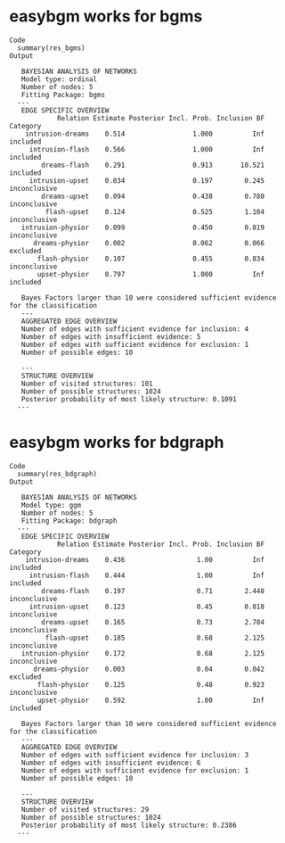 # easybgm works for bgms

    Code
      summary(res_bgms)
    Output
      
       BAYESIAN ANALYSIS OF NETWORKS 
       Model type: ordinal 
       Number of nodes: 5 
       Fitting Package: bgms 
      --- 
       EDGE SPECIFIC OVERVIEW 
                Relation Estimate Posterior Incl. Prob. Inclusion BF     Category
        intrusion-dreams    0.514                 1.000          Inf     included
         intrusion-flash    0.566                 1.000          Inf     included
            dreams-flash    0.291                 0.913       10.521     included
         intrusion-upset    0.034                 0.197        0.245 inconclusive
            dreams-upset    0.094                 0.438        0.780 inconclusive
             flash-upset    0.124                 0.525        1.104 inconclusive
       intrusion-physior    0.099                 0.450        0.819 inconclusive
          dreams-physior    0.002                 0.062        0.066     excluded
           flash-physior    0.107                 0.455        0.834 inconclusive
           upset-physior    0.797                 1.000          Inf     included
      
       Bayes Factors larger than 10 were considered sufficient evidence for the classification 
       --- 
       AGGREGATED EDGE OVERVIEW 
       Number of edges with sufficient evidence for inclusion: 4 
       Number of edges with insufficient evidence: 5 
       Number of edges with sufficient evidence for exclusion: 1 
       Number of possible edges: 10 
       
       --- 
       STRUCTURE OVERVIEW 
       Number of visited structures: 101 
       Number of possible structures: 1024 
       Posterior probability of most likely structure: 0.1091 
      ---

# easybgm works for bdgraph

    Code
      summary(res_bdgraph)
    Output
      
       BAYESIAN ANALYSIS OF NETWORKS 
       Model type: ggm 
       Number of nodes: 5 
       Fitting Package: bdgraph 
      --- 
       EDGE SPECIFIC OVERVIEW 
                Relation Estimate Posterior Incl. Prob. Inclusion BF     Category
        intrusion-dreams    0.436                  1.00          Inf     included
         intrusion-flash    0.444                  1.00          Inf     included
            dreams-flash    0.197                  0.71        2.448 inconclusive
         intrusion-upset    0.123                  0.45        0.818 inconclusive
            dreams-upset    0.165                  0.73        2.704 inconclusive
             flash-upset    0.185                  0.68        2.125 inconclusive
       intrusion-physior    0.172                  0.68        2.125 inconclusive
          dreams-physior    0.003                  0.04        0.042     excluded
           flash-physior    0.125                  0.48        0.923 inconclusive
           upset-physior    0.592                  1.00          Inf     included
      
       Bayes Factors larger than 10 were considered sufficient evidence for the classification 
       --- 
       AGGREGATED EDGE OVERVIEW 
       Number of edges with sufficient evidence for inclusion: 3 
       Number of edges with insufficient evidence: 6 
       Number of edges with sufficient evidence for exclusion: 1 
       Number of possible edges: 10 
       
       --- 
       STRUCTURE OVERVIEW 
       Number of visited structures: 29 
       Number of possible structures: 1024 
       Posterior probability of most likely structure: 0.2386 
      ---

